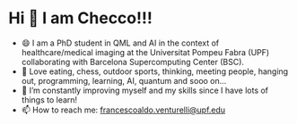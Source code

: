 # Hi 👋 I am Checco!!!

- 😄 I am a PhD student in QML and AI in the context of healthcare/medical imaging at the Universitat Pompeu Fabra (UPF) collaborating with Barcelona Supercomputing Center (BSC).
- 👀 Love eating, chess, outdoor sports, thinking, meeting people, hanging out, programming, learning, AI, quantum and sooo on...
- 🌱 I’m constantly improving myself and my skills since I have lots of things to learn!
- 📫 How to reach me: francescoaldo.venturelli@upf.edu

<!---
checc1/checc1 is a ✨ special ✨ repository because its `README.md` (this file) appears on your GitHub profile.
You can click the Preview link to take a look at your changes.
--->
